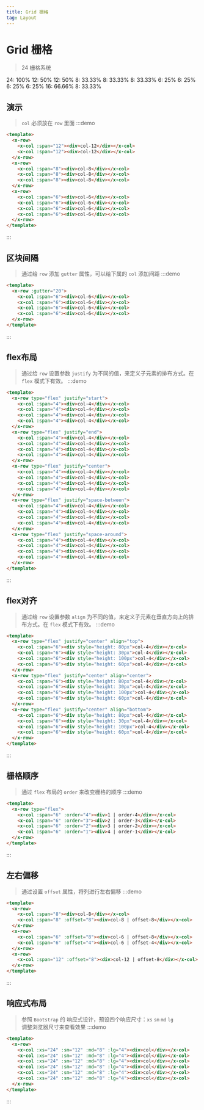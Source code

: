 ```yaml
---
title: Grid 栅格
tag: Layout
---
```


# Grid 栅格
> 24 栅格系统
<div class="components-grid-demo">
  <x-row>
    <x-col :span="24" class="color1">24: 100%</x-col>
  </x-row>
  <x-row>
    <x-col :span="12" class="color2">12: 50%</x-col>
    <x-col :span="12" class="color3">12: 50%</x-col>
  </x-row>
  <x-row>
    <x-col :span="8" class="color1">8: 33.33%</x-col>
    <x-col :span="8" class="color2">8: 33.33%</x-col>
    <x-col :span="8" class="color1">8: 33.33%</x-col>
  </x-row>
  <x-row>
    <x-col :span="6" class="color3">6: 25%</x-col>
    <x-col :span="6" class="color2">6: 25%</x-col>
    <x-col :span="6" class="color3">6: 25%</x-col>
    <x-col :span="6" class="color2">6: 25%</x-col>
  </x-row>
  <x-row>
    <x-col :span="16" class="color1">16: 66.66%</x-col>
    <x-col :span="8" class="color2">8: 33.33%</x-col>
  </x-row>
</div>

## 演示
> `col` 必须放在 `row` 里面
:::demo
```html
<template>
  <x-row>
    <x-col :span="12"><div>col-12</div></x-col>
    <x-col :span="12"><div>col-12</div></x-col>
  </x-row>
  <x-row>
    <x-col :span="8"><div>col-8</div></x-col>
    <x-col :span="8"><div>col-8</div></x-col>
    <x-col :span="8"><div>col-8</div></x-col>
  </x-row>
  <x-row>
    <x-col :span="6"><div>col-6</div></x-col>
    <x-col :span="6"><div>col-6</div></x-col>
    <x-col :span="6"><div>col-6</div></x-col>
    <x-col :span="6"><div>col-6</div></x-col>
  </x-row>
</template>
```
:::

## 区块间隔
> 通过给 `row` 添加 `gutter` 属性，可以给下属的 `col` 添加间距
:::demo
```html
<template>
  <x-row :gutter="20">
    <x-col :span="6"><div>col-6</div></x-col>
    <x-col :span="6"><div>col-6</div></x-col>
    <x-col :span="6"><div>col-6</div></x-col>
    <x-col :span="6"><div>col-6</div></x-col>
  </x-row>
</template>
```
:::

## flex布局
> 通过给 `row` 设置参数 `justify` 为不同的值，来定义子元素的排布方式。在 `flex` 模式下有效。
:::demo
```html
<template>
  <x-row type="flex" justify="start">
    <x-col :span="4"><div>col-4</div></x-col>
    <x-col :span="4"><div>col-4</div></x-col>
    <x-col :span="4"><div>col-4</div></x-col>
    <x-col :span="4"><div>col-4</div></x-col>
  </x-row>
  <x-row type="flex" justify="end">
    <x-col :span="4"><div>col-4</div></x-col>
    <x-col :span="4"><div>col-4</div></x-col>
    <x-col :span="4"><div>col-4</div></x-col>
    <x-col :span="4"><div>col-4</div></x-col>
  </x-row>
  <x-row type="flex" justify="center">
    <x-col :span="4"><div>col-4</div></x-col>
    <x-col :span="4"><div>col-4</div></x-col>
    <x-col :span="4"><div>col-4</div></x-col>
    <x-col :span="4"><div>col-4</div></x-col>
  </x-row>
  <x-row type="flex" justify="space-between">
    <x-col :span="4"><div>col-4</div></x-col>
    <x-col :span="4"><div>col-4</div></x-col>
    <x-col :span="4"><div>col-4</div></x-col>
    <x-col :span="4"><div>col-4</div></x-col>
  </x-row>
  <x-row type="flex" justify="space-around">
    <x-col :span="4"><div>col-4</div></x-col>
    <x-col :span="4"><div>col-4</div></x-col>
    <x-col :span="4"><div>col-4</div></x-col>
    <x-col :span="4"><div>col-4</div></x-col>
  </x-row>
</template>
```
:::

## flex对齐
> 通过给 `row` 设置参数 `align` 为不同的值，来定义子元素在垂直方向上的排布方式。在 `flex` 模式下有效。
:::demo
```html
<template>
  <x-row type="flex" justify="center" align="top">
    <x-col :span="6"><div style="height: 80px">col-4</div></x-col>
    <x-col :span="6"><div style="height: 30px">col-4</div></x-col>
    <x-col :span="6"><div style="height: 100px">col-4</div></x-col>
    <x-col :span="6"><div style="height: 60px">col-4</div></x-col>
  </x-row>
  <x-row type="flex" justify="center" align="center">
    <x-col :span="6"><div style="height: 80px">col-4</div></x-col>
    <x-col :span="6"><div style="height: 30px">col-4</div></x-col>
    <x-col :span="6"><div style="height: 100px">col-4</div></x-col>
    <x-col :span="6"><div style="height: 60px">col-4</div></x-col>
  </x-row>
  <x-row type="flex" justify="center" align="bottom">
    <x-col :span="6"><div style="height: 80px">col-4</div></x-col>
    <x-col :span="6"><div style="height: 30px">col-4</div></x-col>
    <x-col :span="6"><div style="height: 100px">col-4</div></x-col>
    <x-col :span="6"><div style="height: 60px">col-4</div></x-col>
  </x-row>
</template>
```
:::


## 栅格顺序
> 通过 `flex` 布局的 `order` 来改变栅格的顺序
:::demo
```html
<template>
  <x-row type="flex">
    <x-col :span="6" :order="4"><div>1 | order-4</div></x-col>
    <x-col :span="6" :order="3"><div>2 | order-3</div></x-col>
    <x-col :span="6" :order="2"><div>3 | order-2</div></x-col>
    <x-col :span="6" :order="1"><div>4 | order-1</div></x-col>
  </x-row>
</template>
```
:::

## 左右偏移
> 通过设置 `offset` 属性，将列进行左右偏移
:::demo
```html
<template>
  <x-row>
    <x-col :span="8"><div>col-8</div></x-col>
    <x-col :span="8" :offset="8"><div>col-8 | offset-8</div></x-col>
  </x-row>
  <x-row>
    <x-col :span="6" :offset="8"><div>col-6 | offset-8</div></x-col>
    <x-col :span="6" :offset="4"><div>col-6 | offset-4</div></x-col>
  </x-row>
  <x-row>
    <x-col :span="12" :offset="8"><div>col-12 | offset-8</div></x-col>
  </x-row>
</template>
```
:::

## 响应式布局
> 参照 `Bootstrap` 的 响应式设计，预设四个响应尺寸：`xs` `sm` `md` `lg` <br>
调整浏览器尺寸来查看效果
:::demo
```html
<template>
  <x-row>
    <x-col :xs="24" :sm="12" :md="8" :lg="4"><div>col</div></x-col>
    <x-col :xs="24" :sm="12" :md="8" :lg="4"><div>col</div></x-col>
    <x-col :xs="24" :sm="12" :md="8" :lg="4"><div>col</div></x-col>
    <x-col :xs="24" :sm="12" :md="8" :lg="4"><div>col</div></x-col>
    <x-col :xs="24" :sm="12" :md="8" :lg="4"><div>col</div></x-col>
    <x-col :xs="24" :sm="12" :md="8" :lg="4"><div>col</div></x-col>
  </x-row>
</template>
```
:::